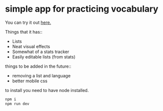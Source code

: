 # simple app for practicing vocabulary


You can try it out [here.](https://practicevocab.netlify.app)

Things that it has::
- Lists
- Neat visual effects
- Somewhat of a stats tracker
- Easily editable lists (from stats)

things to be added in the future::
- removing a list and language
- better mobile css


to install you need to have node installed.

```bash
npm i
npm run dev
```


